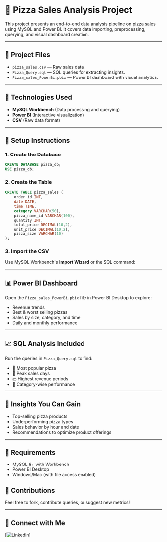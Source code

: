 
# 🍕 Pizza Sales Analysis Project

This project presents an end-to-end data analysis pipeline on pizza sales using MySQL and Power BI. It covers data importing, preprocessing, querying, and visual dashboard creation.

---

## 📁 Project Files

- `pizza_sales.csv` — Raw sales data.
- `Pizza_Query.sql` — SQL queries for extracting insights.
- `Pizza_sales_PowerBi.pbix` — Power BI dashboard with visual analytics.

---

## 🧰 Technologies Used

- **MySQL Workbench** (Data processing and querying)
- **Power BI** (Interactive visualization)
- **CSV** (Raw data format)

---

## 🔧 Setup Instructions

### 1. Create the Database

```sql
CREATE DATABASE pizza_db;
USE pizza_db;
```

### 2. Create the Table

```sql
CREATE TABLE pizza_sales (
    order_id INT,
    date DATE,
    time TIME,
    category VARCHAR(50),
    pizza_name_id VARCHAR(100),
    quantity INT,
    total_price DECIMAL(10,2),
    unit_price DECIMAL(10,2),
    pizza_size VARCHAR(10)
);
```

### 3. Import the CSV

Use MySQL Workbench's **Import Wizard** or the SQL command:



> 

---

## 📊 Power BI Dashboard

Open the `Pizza_sales_PowerBi.pbix` file in Power BI Desktop to explore:

- Revenue trends
- Best & worst selling pizzas
- Sales by size, category, and time
- Daily and monthly performance

---

## 📈 SQL Analysis Included

Run the queries in `Pizza_Query.sql` to find:

- 📌 Most popular pizza
- 📆 Peak sales days
- 💵 Highest revenue periods
- 🧱 Category-wise performance

---

## 🚀 Insights You Can Gain

- Top-selling pizza products
- Underperforming pizza types
- Sales behavior by hour and date
- Recommendations to optimize product offerings

---

## 🧩 Requirements

- MySQL 8+ with Workbench
- Power BI Desktop
- Windows/Mac (with file access enabled)


## 🤝 Contributions

Feel free to fork, contribute queries, or suggest new metrics!

---

## 🔗 Connect with Me

[![LinkedIn](www.linkedin.com/in/kandregula-prem-kumar-059642238)]
